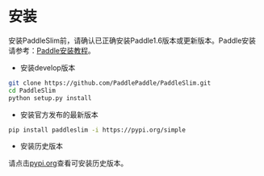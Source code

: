 # 安装

安装PaddleSlim前，请确认已正确安装Paddle1.6版本或更新版本。Paddle安装请参考：[Paddle安装教程](https://www.paddlepaddle.org.cn/install/quick)。


- 安装develop版本


```bash
git clone https://github.com/PaddlePaddle/PaddleSlim.git
cd PaddleSlim
python setup.py install
```

- 安装官方发布的最新版本

```bash
pip install paddleslim -i https://pypi.org/simple
```

- 安装历史版本

请点击[pypi.org](https://pypi.org/project/paddleslim/#history)查看可安装历史版本。
